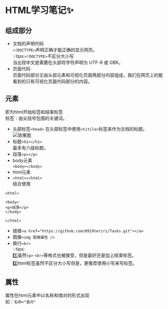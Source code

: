 # HTML学习笔记:sparkles:
## 组成部分
* 文档的声明代码  
`<!DOCTYPE>`声明正确才能正确的显示网页。  
:bulb:tips:`<!DOCTYPE>`不区分大小写  
当出现中文是需要在头部将字符声明为 UTF-8 或 GBK。
* 页面代码  
页面代码部分又由头部元素和可视化页面两部分内容组成，我们在网页上的能看到的只有可视化页面代码部分的内容。
## 元素
即为html开始标签和结束标签  
标签：由尖括号包围的关键词。  
* 头部标签`<head>`
在头部标签中使用`<titile>`标签来作为文档的标题。  
![效果图]("C:\Users\lenovo\Pictures\Screenshots\屏幕截图(32).png")
* 标题`<h1></h1>`  
最多有六级标题。  
* 段落`<p></p>`  
* body元素  
`<body></body>`  
* html元素  
* `<html></html>`  
结合使用
```
<html>

<body>
<p>段落</p>
</body>

</html>
```  
* 链接`<a href="https://github.com/0919teriri/Tasks.git"></a>`
* 图像`<img 图像属性 />`   
* 换行`<br>`  
:bulb:tips:  
:one:虽然`<p>` `<br>`等格式也被接受，但是最好还是加上结束标签。  
:two:html标签虽然不区分大小写但是，更推荐使用小写来写标签。  
## 属性  
属性在html元素中以名称和值对的形式出现  
如：`名称="值对"`


